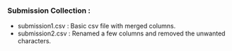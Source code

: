 ### Submission Collection : 
+ submission1.csv : Basic csv file with merged columns.
+ submission2.csv : Renamed a few columns and removed the unwanted characters.
